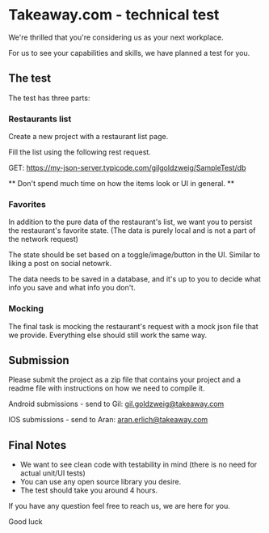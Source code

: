 # Takeaway.com - technical test

We're thrilled that you're considering us as your next workplace.

For us to see your capabilities and skills, we have planned a test for you.

## The test

The test has three parts:

### Restaurants list
Create a new project with a restaurant list page. 

Fill the list using the following rest request.

GET:
https://my-json-server.typicode.com/gilgoldzweig/SampleTest/db

** Don't spend much time on how the items look or UI in general. **

### Favorites 

In addition to the pure data of the restaurant's list, we want you to persist the restaurant's favorite state. (The data is purely local and is not a part of the network request)

The state should be set based on a toggle/image/button in the UI. Similar to liking a post on social netowrk.

The data needs to be saved in a database, and it's up to you to decide what info you save and what info you don't.

### Mocking 

The final task is mocking the restaurant's request with a mock json file that we provide. Everything else should still work the same way.

##  Submission

Please submit the project as a zip file that contains your project and a readme file with instructions on how we need to compile it.

Android submissions - send to Gil:
gil.goldzweig@takeaway.com

IOS submissions - send to Aran:
aran.erlich@takeaway.com

## Final Notes 
 
- We want to see clean code with testability in mind (there is no need for actual unit/UI tests)
- You can use any open source library you desire.
- The test should take you around 4 hours.

If you have any question feel free to reach us, we are here for you.

Good luck


